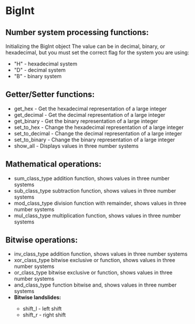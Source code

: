 # BigInt
## Number system processing functions:
Initializing the BigInt object
The value can be in decimal, binary, or hexadecimal, but you must set the correct flag for the system you are using:
<ul> 
  <li>"H" - hexadecimal system</li>
  <li>"D" - decimal system </li>
  <li>"B" - binary system</li>
</ul>

## Getter/Setter functions:
<ul>
  <li>get_hex - Get the hexadecimal representation of a large integer</li>
  <li>get_decimal - Get the decimal representation of a large integer</li>
  <li>get_binary - Get the binary representation of a large integer</li>
  <li>set_to_hex - Change the hexadecimal representation of a large integer</li>
  <li>set_to_decimal - Change the decimal representation of a large integer</li>
  <li>set_to_binary - Change the binary representation of a large integer</li>
  <li>show_all - Displays values in three number systems</li>
</ul>

## Mathematical operations:
<ul>
  <li>sum_class_type addition function, shows values in three number systems</li>
  <li>sub_class_type subtraction function, shows values in three number systems</li>
  <li>mod_class_type division function with remainder, shows values in three number systems</li>
  <li>mul_class_type multiplication function, shows values in three number systems</li>
</ul>

## Bitwise operations:
<ul>
  <li>inv_class_type addition function, shows values in three number systems</li>
  <li>xor_class_type bitwise exclusive or function, shows values in three number systems</li>
  <li>or_class_type bitwise exclusive or function, shows values in three number systems</li>
  <li>and_class_type function bitwise and, shows values in three number systems</li>
  <li><b>Bitwise landslides:</b></li>
  <ul>
    <li>shift_l - left shift</li>
    <li>shift_r - right shift</li>
  </ul>
</ul>
